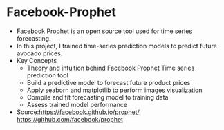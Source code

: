 # Facebook-Prophet
- Facebook Prophet is an open source tool used for time series forecasting.
- In this project, I trained time-series prediction models to predict future avocado prices.
- Key Concepts
  - Theory and intuition behind Facebook Prophet Time series prediction tool
  - Build a predictive model to forecast future product prices
  - Apply seaborn and matplotlib to perform images visualization
  - Compile and fit forecasting model to training data
  - Assess trained model performance
- Source:https://facebook.github.io/prophet/ https://github.com/facebook/prophet
